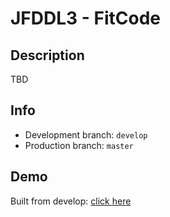# JFDDL3 - FitCode

## Description
TBD

## Info
* Development branch: `develop`
* Production branch: `master`

## Demo
Built from develop: [click here](http://fitcode.jfddl3.is-academy.pl)